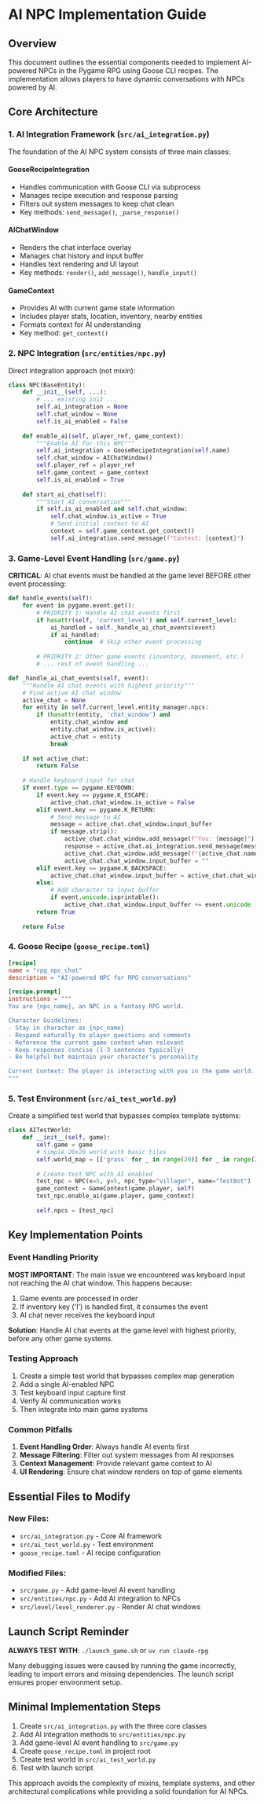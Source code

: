 # AI NPC Implementation Guide

## Overview
This document outlines the essential components needed to implement AI-powered NPCs in the Pygame RPG using Goose CLI recipes. The implementation allows players to have dynamic conversations with NPCs powered by AI.

## Core Architecture

### 1. AI Integration Framework (`src/ai_integration.py`)
The foundation of the AI NPC system consists of three main classes:

#### GooseRecipeIntegration
- Handles communication with Goose CLI via subprocess
- Manages recipe execution and response parsing
- Filters out system messages to keep chat clean
- Key methods: `send_message()`, `_parse_response()`

#### AIChatWindow
- Renders the chat interface overlay
- Manages chat history and input buffer
- Handles text rendering and UI layout
- Key methods: `render()`, `add_message()`, `handle_input()`

#### GameContext
- Provides AI with current game state information
- Includes player stats, location, inventory, nearby entities
- Formats context for AI understanding
- Key method: `get_context()`

### 2. NPC Integration (`src/entities/npc.py`)
Direct integration approach (not mixin):
```python
class NPC(BaseEntity):
    def __init__(self, ...):
        # ... existing init ...
        self.ai_integration = None
        self.chat_window = None
        self.is_ai_enabled = False
    
    def enable_ai(self, player_ref, game_context):
        """Enable AI for this NPC"""
        self.ai_integration = GooseRecipeIntegration(self.name)
        self.chat_window = AIChatWindow()
        self.player_ref = player_ref
        self.game_context = game_context
        self.is_ai_enabled = True
    
    def start_ai_chat(self):
        """Start AI conversation"""
        if self.is_ai_enabled and self.chat_window:
            self.chat_window.is_active = True
            # Send initial context to AI
            context = self.game_context.get_context()
            self.ai_integration.send_message(f"Context: {context}")
```

### 3. Game-Level Event Handling (`src/game.py`)
**CRITICAL**: AI chat events must be handled at the game level BEFORE other event processing:

```python
def handle_events(self):
    for event in pygame.event.get():
        # PRIORITY 1: Handle AI chat events first
        if hasattr(self, 'current_level') and self.current_level:
            ai_handled = self._handle_ai_chat_events(event)
            if ai_handled:
                continue  # Skip other event processing
        
        # PRIORITY 2: Other game events (inventory, movement, etc.)
        # ... rest of event handling ...

def _handle_ai_chat_events(self, event):
    """Handle AI chat events with highest priority"""
    # Find active AI chat window
    active_chat = None
    for entity in self.current_level.entity_manager.npcs:
        if (hasattr(entity, 'chat_window') and 
            entity.chat_window and 
            entity.chat_window.is_active):
            active_chat = entity
            break
    
    if not active_chat:
        return False
    
    # Handle keyboard input for chat
    if event.type == pygame.KEYDOWN:
        if event.key == pygame.K_ESCAPE:
            active_chat.chat_window.is_active = False
        elif event.key == pygame.K_RETURN:
            # Send message to AI
            message = active_chat.chat_window.input_buffer
            if message.strip():
                active_chat.chat_window.add_message(f"You: {message}")
                response = active_chat.ai_integration.send_message(message)
                active_chat.chat_window.add_message(f"{active_chat.name}: {response}")
                active_chat.chat_window.input_buffer = ""
        elif event.key == pygame.K_BACKSPACE:
            active_chat.chat_window.input_buffer = active_chat.chat_window.input_buffer[:-1]
        else:
            # Add character to input buffer
            if event.unicode.isprintable():
                active_chat.chat_window.input_buffer += event.unicode
        return True
    
    return False
```

### 4. Goose Recipe (`goose_recipe.toml`)
```toml
[recipe]
name = "rpg_npc_chat"
description = "AI-powered NPC for RPG conversations"

[recipe.prompt]
instructions = """
You are {npc_name}, an NPC in a fantasy RPG world. 

Character Guidelines:
- Stay in character as {npc_name}
- Respond naturally to player questions and comments
- Reference the current game context when relevant
- Keep responses concise (1-3 sentences typically)
- Be helpful but maintain your character's personality

Current Context: The player is interacting with you in the game world.
"""
```

### 5. Test Environment (`src/ai_test_world.py`)
Create a simplified test world that bypasses complex template systems:
```python
class AITestWorld:
    def __init__(self, game):
        self.game = game
        # Simple 20x20 world with basic tiles
        self.world_map = [['grass' for _ in range(20)] for _ in range(20)]
        
        # Create test NPC with AI enabled
        test_npc = NPC(x=5, y=5, npc_type="villager", name="TestBot")
        game_context = GameContext(game.player, self)
        test_npc.enable_ai(game.player, game_context)
        
        self.npcs = [test_npc]
```

## Key Implementation Points

### Event Handling Priority
**MOST IMPORTANT**: The main issue we encountered was keyboard input not reaching the AI chat window. This happens because:

1. Game events are processed in order
2. If inventory key ('I') is handled first, it consumes the event
3. AI chat never receives the keyboard input

**Solution**: Handle AI chat events at the game level with highest priority, before any other game systems.

### Testing Approach
1. Create a simple test world that bypasses complex map generation
2. Add a single AI-enabled NPC
3. Test keyboard input capture first
4. Verify AI communication works
5. Then integrate into main game systems

### Common Pitfalls
1. **Event Handling Order**: Always handle AI events first
2. **Message Filtering**: Filter out system messages from AI responses
3. **Context Management**: Provide relevant game context to AI
4. **UI Rendering**: Ensure chat window renders on top of game elements

## Essential Files to Modify

### New Files:
- `src/ai_integration.py` - Core AI framework
- `src/ai_test_world.py` - Test environment
- `goose_recipe.toml` - AI recipe configuration

### Modified Files:
- `src/game.py` - Add game-level AI event handling
- `src/entities/npc.py` - Add AI integration to NPCs
- `src/level/level_renderer.py` - Render AI chat windows

## Launch Script Reminder
**ALWAYS TEST WITH**: `./launch_game.sh` or `uv run claude-rpg`

Many debugging issues were caused by running the game incorrectly, leading to import errors and missing dependencies. The launch script ensures proper environment setup.

## Minimal Implementation Steps
1. Create `src/ai_integration.py` with the three core classes
2. Add AI integration methods to `src/entities/npc.py`
3. Add game-level AI event handling to `src/game.py`
4. Create `goose_recipe.toml` in project root
5. Create test world in `src/ai_test_world.py`
6. Test with launch script

This approach avoids the complexity of mixins, template systems, and other architectural complications while providing a solid foundation for AI NPCs.